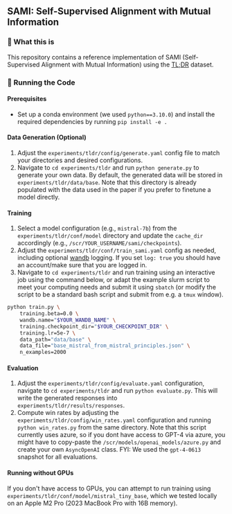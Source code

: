 ## SAMI: Self-Supervised Alignment with Mutual Information

### 🧐 What this is

This repository contains a reference implementation of SAMI (Self-Supervised Alignment with Mutual Information) using the [TL;DR](https://huggingface.co/datasets/openai/summarize_from_feedback) dataset. 

### 🚀 Running the Code

#### Prerequisites

- Set up a conda environment (we used `python==3.10.0`) and install the required dependencies by running `pip install -e .`

#### Data Generation (Optional)

1. Adjust the `experiments/tldr/config/generate.yaml` config file to match your directories and desired configurations. 
2. Navigate to `cd experiments/tldr` and run `python generate.py` to generate your own data. By default, the generated data will be stored in `experiments/tldr/data/base`. Note that this directory is already populated with the data used in the paper if you prefer to finetune a model directly.

#### Training

1. Select a model configuration (e.g., `mistral-7b`) from the `experiments/tldr/conf/model` directory and update the `cache_dir` accordingly (e.g., `/scr/YOUR_USERNAME/sami/checkpoints`).
2. Adjust the `experiments/tldr/conf/train_sami.yaml` config as needed, including optional [wandb](https://wandb.ai) logging. If you set `log: true` you should have an account/make sure that you are logged in.
3. Navigate to `cd experiments/tldr` and run training using an interactive job using the command below, or adapt the example slurm script to meet your computing needs and submit it using `sbatch` (or modify the script to be a standard bash script and submit from e.g. a `tmux` window).

```bash
python train.py \
    training.beta=0.0 \
    wandb.name="$YOUR_WANDB_NAME" \
    training.checkpoint_dir="$YOUR_CHECKPOINT_DIR" \
    training.lr=5e-7 \
    data_path="data/base" \
    data_file="base_mistral_from_mistral_principles.json" \
    n_examples=2000
```

#### Evaluation

1. Adjust the `experiments/tldr/config/evaluate.yaml` configuration, navigate to `cd experiments/tldr` and run `python evaluate.py`. This will write the generated responses into `experiments/tldr/results/responses`.
2. Compute win rates by adjusting the `experiments/tldr/config/win_rates.yaml` configuration and running `python win_rates.py` from the same directory. Note that this script currently uses azure, so if you dont have access to GPT-4 via azure, you might have to copy-paste the `/scr/models/openai_models/azure.py` and create your own `AsyncOpenAI` class. FYI: We used the `gpt-4-0613` snapshot for all evaluations. 

#### Running without GPUs

If you don't have access to GPUs, you can attempt to run training using `experiments/tldr/conf/model/mistral_tiny_base`, which we tested locally on an Apple M2 Pro (2023 MacBook Pro with 16B memory).
